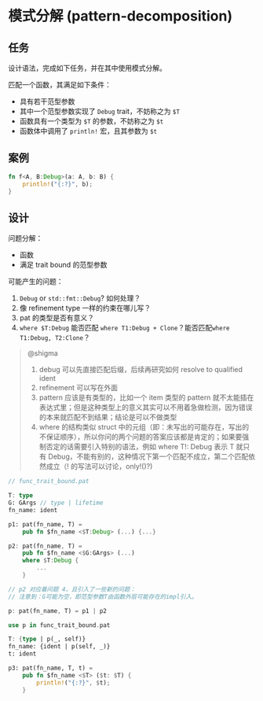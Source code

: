 # 模式分解 (pattern-decomposition)

## 任务

设计语法，完成如下任务，并在其中使用模式分解。

匹配一个函数，其满足如下条件：

- 具有若干范型参数
- 其中一个范型参数实现了 `Debug` trait，不妨称之为 `$T`
- 函数具有一个类型为 `$T` 的参数，不妨称之为 `$t`
- 函数体中调用了 `println!` 宏，且其参数为 `$t`

## 案例

```rust
fn f<A, B:Debug>(a: A, b: B) {
    println!("{:?}", b);
}
```

## 设计

问题分解：

- 函数
- 满足 trait bound 的范型参数

可能产生的问题：

1. `Debug` or `std::fmt::Debug`? 如何处理？
2. 像 refinement type 一样的约束在哪儿写？
3. pat 的类型是否有意义？
4. `where $T:Debug` 能否匹配 `where T1:Debug + Clone`？能否匹配`where T1:Debug, T2:Clone`？

> @shigma
> 1. debug 可以先直接匹配后缀，后续再研究如何 resolve to qualified ident
> 2. refinement 可以写在外面
> 3. pattern 应该是有类型的，比如一个 item 类型的 pattern 就不太能插在表达式里；但是这种类型上的意义其实可以不用着急做检测，因为错误的本来就匹配不到结果；结论是可以不做类型
> 4. where 的结构类似 struct 中的元组（即：未写出的可能存在，写出的不保证顺序），所以你问的两个问题的答案应该都是肯定的；如果要强制否定的话需要引入特别的语法，例如 where T!: Debug 表示 T 就只有 Debug，不能有别的，这种情况下第一个匹配不成立，第二个匹配依然成立（! 的写法可以讨论，only!()?)

```rust
// func_trait_bound.pat

T: type
G: GArgs // type | lifetime
fn_name: ident

p1: pat(fn_name, T) =
    pub fn $fn_name <$T:Debug> (...) {...}

p2: pat(fn_name, T) =
    pub fn $fn_name <$G:GArgs> (...)
    where $T:Debug {
        ...
    }

// p2 对应着问题 4，且引入了一些新的问题：
// 注意到：G可能为空，即范型参数T由函数外层可能存在的impl引入。

p: pat(fn_name, T) = p1 | p2
```

```rust
use p in func_trait_bound.pat

T: {type | p(_, self)}
fn_name: {ident | p(self, _)}
t: ident

p3: pat(fn_name, T, t) =
    pub fn $fn_name <$T> ($t: $T) {
        println!("{:?}", $t);
    }
```
